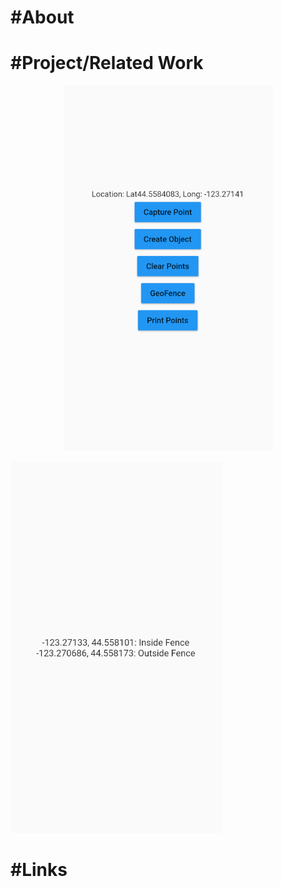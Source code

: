 <h1><b>#About</b></h1>

<h1><b>#Project/Related Work</b></h1>
  <p align="center">
    <img src="1.PNG">
  </p>
  <p alin="center">
    <img src="2.PNG">
  </p>
<h1><b>#Links</b></h1>
